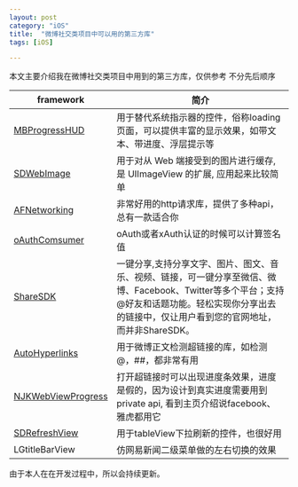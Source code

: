 ```yaml
---
layout: post
category: "iOS"
title:  "微博社交类项目中可以用的第三方库"
tags: [iOS]

---
```


本文主要介绍我在微博社交类项目中用到的第三方库，仅供参考
不分先后顺序   

| framework        | 简介           |
| ------------- |-------------	 |
| [MBProgressHUD](https://github.com/jdg/MBProgressHUD)  |  用于替代系统指示器的控件，俗称loading页面，可以提供丰富的显示效果，如带文本、带进度、浮层提示等 | 
| [SDWebImage](https://github.com/rs/SDWebImage)      | 用于对从 Web 端接受到的图片进行缓存, 是 UIImageView 的扩展, 应用起来比较简单      |    
| [AFNetworking](https://github.com/AFNetworking/AFNetworking) | 非常好用的http请求库，提供了多种api，总有一款适合你      |     
| [oAuthComsumer](https://github.com/jdg/oauthconsumer) | oAuth或者xAuth认证的时候可以计算签名值 |
| [ShareSDK](http://mob.com/Download/detail?type=1&plat=2) | 一键分享,支持分享文字、图片、图文、音乐、视频、链接，可一键分享至微信、微博、Facebook、Twitter等多个平台；支持@好友和话题功能。轻松实现你分享出去的链接中，仅让用户看到您的官网地址，而并非ShareSDK。|
| [AutoHyperlinks](https://github.com/ByteProject/AutoHyperlinks.framework) | 用于微博正文检测超链接的库，如检测@，##，都非常有用 |
| [NJKWebViewProgress](https://github.com/ninjinkun/NJKWebViewProgress)| 打开超链接时可以出现进度条效果，进度是假的，因为设计到真实进度需要用到private api, 看到主页介绍说facebook、雅虎都用它|
| [SDRefreshView ](https://github.com/gsdios/SDRefreshView)| 用于tableView下拉刷新的控件，也很好用 |
| LGtitleBarView| 仿网易新闻二级菜单做的左右切换的效果 |


由于本人在在开发过程中，所以会持续更新。